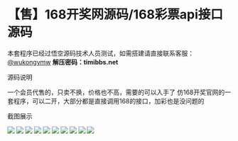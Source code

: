# 【售】168开奖网源码/168彩票api接口源码

本套程序已经过悟空源码技术人员测试，如需搭建请直接联系客服：[@wukongymw](http://t.me/wukongymw)
**解压密码：timibbs.net**

源码说明

一个会员代售的，只卖不换，价格也不高，需要的可以入手了
仿168开奖官网的一套程序，可以二开，大部分都是直接调用168的接口，加彩也是没问题的

截图展示

[![](https://wukongymw.com/wp-content/uploads/2023/11/1699358400-988504df12bba69.png)](https://wukongymw.com/wp-content/uploads/2023/11/1699358400-988504df12bba69.png)
[![](https://wukongymw.com/wp-content/uploads/2023/11/1699358397-0f2be45e096200d.png)](https://wukongymw.com/wp-content/uploads/2023/11/1699358397-0f2be45e096200d.png)
[![](https://wukongymw.com/wp-content/uploads/2023/11/1699358396-16147b53835f1f6.png)](https://wukongymw.com/wp-content/uploads/2023/11/1699358396-16147b53835f1f6.png)
[![](https://wukongymw.com/wp-content/uploads/2023/11/1699358395-d102787ef47cef0.png)](https://wukongymw.com/wp-content/uploads/2023/11/1699358395-d102787ef47cef0.png)
[![](https://wukongymw.com/wp-content/uploads/2023/11/1699358393-82b4a8098e25038.png)](https://wukongymw.com/wp-content/uploads/2023/11/1699358393-82b4a8098e25038.png)
[![](https://wukongymw.com/wp-content/uploads/2023/11/1699358392-42cbbcdb5136e69.png)](https://wukongymw.com/wp-content/uploads/2023/11/1699358392-42cbbcdb5136e69.png)
[![](https://wukongymw.com/wp-content/uploads/2023/11/1699358391-c8977ef682c1a86.png)](https://wukongymw.com/wp-content/uploads/2023/11/1699358391-c8977ef682c1a86.png)
[![](https://wukongymw.com/wp-content/uploads/2023/11/1699358374-22c54a181c93e24.png)](https://wukongymw.com/wp-content/uploads/2023/11/1699358374-22c54a181c93e24.png)
[![](https://wukongymw.com/wp-content/uploads/2023/11/1699358365-bbdd3c9fe8873ee.png)](https://wukongymw.com/wp-content/uploads/2023/11/1699358365-bbdd3c9fe8873ee.png)
[![](https://wukongymw.com/wp-content/uploads/2023/11/1699358363-e4baaec93a9eea8.png)](https://wukongymw.com/wp-content/uploads/2023/11/1699358363-e4baaec93a9eea8.png)